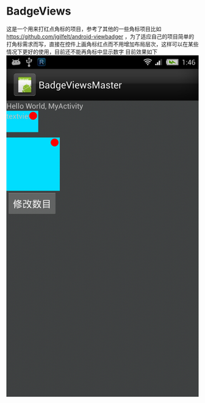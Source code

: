 # BadgeViews
这是一个用来打红点角标的项目，参考了其他的一些角标项目比如  https://github.com/jgilfelt/android-viewbadger ，为了适应自己的项目简单的打角标需求而写，直接在控件上画角标红点而不用增加布局层次，这样可以在某些情况下更好的使用，目前还不能再角标中显示数字
目前效果如下
![image](https://github.com/caizhenghao/BadgeViews/raw/master/BadgeViewsMaster/screenshot/Screenshot_2015-09-23.jpg)

